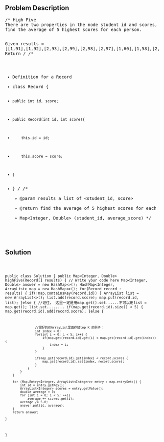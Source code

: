 <!--
<style>
  body { font-family: Arial, sans-serif; }
  .container { max-width: 600px; margin: auto; padding: 20px; }
  .comment-block { background-color: #f9f9f9; padding: 10px; border-left: 5px solid #ccc; }
  .code-block { background-color: #f4f4f4; padding: 10px; border: 1px solid #ddd; }
</style>
-->

<div class='container'>
<h2>Problem Description</h2>
<div class='comment-block'>
<pre>
/* High Five
There are two properties in the node student id and scores, to ensure that each student will have at least 5 points, 
find the average of 5 highest scores for each person.

Given results = [[1,91],[1,92],[2,93],[2,99],[2,98],[2,97],[1,60],[1,58],[2,100],[1,61]]
Return
*/
/**
 * Definition for a Record
 * class Record {
 *     public int id, score;
 *     public Record(int id, int score){
 *         this.id = id;
 *         this.score = score;
 *     }
 * }
 */
    /**
     * @param results a list of <student_id, score>
     * @return find the average of 5 highest scores for each person
     * Map<Integer, Double> (student_id, average_score)
     */
</pre>
</div>

<h2>Solution</h2>
<div class='code-block'>
<pre><code class='language-java'>

public class Solution {
    public Map<Integer, Double> highFive(Record[] results) {
        // Write your code here
        Map<Integer, Double> answer = new HashMap<>();
        HashMap<Integer, ArrayList<Integer>> map = new HashMap<>();
        for(Record record : results) {
            if(!map.containsKey(record.id)) {
                ArrayList<Integer> list = new ArrayList<>();
                list.add(record.score);
                map.put(record.id, list);
            }else {
                //记住， 这里一定是用map.get().set......不可以用list = map.get(); list.set........
                if(map.get(record.id).size() < 5) {
                    map.get(record.id).add(record.score);
                }else {

                	//很好的在ArrayList里面存储top K 的例子：
                    int index = 0;
                    for(int i = 0; i < 5; i++) {
                        if(map.get(record.id).get(i) < map.get(record.id).get(index)) {
                            index = i;
                        }
                    }
                    
                    if(map.get(record.id).get(index) < record.score) {
                        map.get(record.id).set(index, record.score);
                    }
                }
            }
        }
        
        for (Map.Entry<Integer, ArrayList<Integer>> entry : map.entrySet()) {
            int id = entry.getKey();
            ArrayList<Integer> scores = entry.getValue();
            double average = 0;
            for (int i = 0; i < 5; ++i)
                average += scores.get(i);
            average /= 5.0;
            answer.put(id, average);
        }
        return answer;        

    }
}</code></pre>
</div>
</div>
